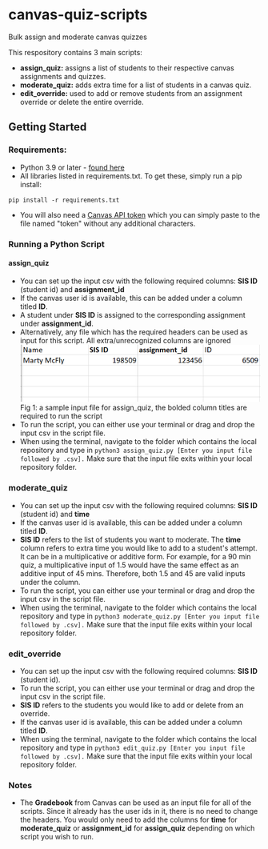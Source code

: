 # canvas-quiz-scripts
Bulk assign and moderate canvas quizzes

This respository contains 3 main scripts:  
* **assign_quiz:** assigns a list of students to their respective canvas assignments and quizzes.
* **moderate_quiz:** adds extra time for a list of students in a canvas quiz.
* **edit_override:**  used to add or remove students from an assignment override or delete the entire override.

## Getting Started

### Requirements:
* Python 3.9 or later - [found here](http://www.python.org/getit/)
* All libraries listed in requirements.txt. To get these, simply run a pip install:
```
pip install -r requirements.txt
```
* You will also need a [Canvas API token](https://community.canvaslms.com/docs/DOC-10806-4214724194) which you can simply paste to the file named "token" without any additional characters.

### Running a Python Script

#### assign_quiz
* You can set up the input csv with the following required columns: **SIS ID** (student id) and **assignment_id**
* If the canvas user id is available, this can be added under a column titled **ID**.
* A student under **SIS ID** is assigned to the corresponding assignment under **assignment_id**.
* Alternatively, any file which has the required headers can be used as input for this script. All extra/unrecognized columns are ignored  
![Example input file for assign_quiz](https://github.com/Renu-R/documentation_images/blob/main/assign_quiz_sample.png)  
Fig 1: a sample input file for assign_quiz, the bolded column titles are required to run the script  
* To run the script, you can either use your terminal or drag and drop the input csv in the script file.
* When using the terminal, navigate to the folder which contains the local repository and type in `python3 assign_quiz.py [Enter you input file followed by .csv].` Make sure that the input file exits within your local repository folder.

### moderate_quiz
* You can set up the input csv with the following required columns: **SIS ID** (student id) and **time**
* If the canvas user id is available, this can be added under a column titled **ID**.
* **SIS ID** refers to the list of students you want to moderate. The **time** column refers to extra time you would like to add to a student's attempt. It can be in a multiplicative or additive form. For example, for a 90 min quiz, a multiplicative input of 1.5  would have the same effect as an additive input of 45 mins. Therefore, both 1.5 and 45 are valid inputs under the column.
* To run the script, you can either use your terminal or drag and drop the input csv in the script file.
* When using the terminal, navigate to the folder which contains the local repository and type in `python3 moderate_quiz.py [Enter you input file followed by .csv].` Make sure that the input file exits within your local repository folder.

### edit_override
* You can set up the input csv with the following required columns: **SIS ID** (student id).
* To run the script, you can either use your terminal or drag and drop the input csv in the script file.
* **SIS ID** refers to the students you would like to add or delete from an override.
* If the canvas user id is available, this can be added under a column titled **ID**.
* When using the terminal, navigate to the folder which contains the local repository and type in `python3 edit_quiz.py [Enter you input file followed by .csv].` Make sure that the input file exits within your local repository folder.

### Notes
- The **Gradebook** from Canvas can be used as an input file for all of the scripts. Since it already has the user ids in it, there is no need to change the headers. You would only need to add the columns for **time** for **moderate_quiz** or **assignment_id** for **assign_quiz** depending on which script you wish to run.
